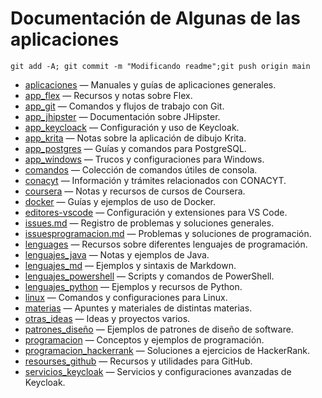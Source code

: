 # Documentación de Algunas de las aplicaciones

~~~
git add -A; git commit -m "Modificando readme";git push origin main
~~~

- [aplicaciones](aplicaciones/indice.md) — Manuales y guías de aplicaciones generales.
- [app_flex](app_flex/indice.md) — Recursos y notas sobre Flex.
- [app_git](app_git/indice.md) — Comandos y flujos de trabajo con Git.
- [app_jhipster](app_jhipster/indice.md) — Documentación sobre JHipster.
- [app_keycloack](app_keycloack/indice.md) — Configuración y uso de Keycloak.
- [app_krita](app_krita/indice.md) — Notas sobre la aplicación de dibujo Krita.
- [app_postgres](app_postgres/indice.md) — Guías y comandos para PostgreSQL.
- [app_windows](app_windows/indice.md) — Trucos y configuraciones para Windows.
- [comandos](comandos/indice.md) — Colección de comandos útiles de consola.
- [conacyt](conacyt/indice.md) — Información y trámites relacionados con CONACYT.
- [coursera](coursera/indice.md) — Notas y recursos de cursos de Coursera.
- [docker](docker/indice.md) — Guías y ejemplos de uso de Docker.
- [editores-vscode](editores-vscode/indice.md) — Configuración y extensiones para VS Code.
- [issues.md](issues.md) — Registro de problemas y soluciones generales.
- [issuesprogramacion.md](issuesprogramacion.md) — Problemas y soluciones de programación.
- [lenguages](lenguages/indice.md) — Recursos sobre diferentes lenguajes de programación.
- [lenguajes_java](lenguajes_java/indice.md) — Notas y ejemplos de Java.
- [lenguajes_md](lenguajes_md/indice.md) — Ejemplos y sintaxis de Markdown.
- [lenguajes_powershell](lenguajes_powershell/indice.md) — Scripts y comandos de PowerShell.
- [lenguajes_python](lenguajes_python/indice.md) — Ejemplos y recursos de Python.
- [linux](linux/indice.md) — Comandos y configuraciones para Linux.
- [materias](materias/indice.md) — Apuntes y materiales de distintas materias.
- [otras_ideas](otras_ideas/indice.md) — Ideas y proyectos varios.
- [patrones_diseño](patrones_diseño/indice.md) — Ejemplos de patrones de diseño de software.
- [programacion](programacion/indice.md) — Conceptos y ejemplos de programación.
- [programacion_hackerrank](programacion_hackerrank/indice.md) — Soluciones a ejercicios de HackerRank.
- [resourses_github](resourses_github/indice.md) — Recursos y utilidades para GitHub.
- [servicios_keycloak](servicios_keycloak/indice.md) — Servicios y configuraciones avanzadas de Keycloak.
